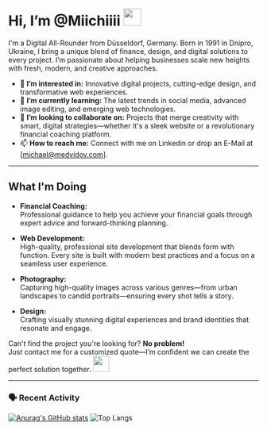 # Hi, I’m @Miichiiii <img src="https://github.com/TheDudeThatCode/TheDudeThatCode/blob/master/Assets/Hi.gif" width="35" />

I'm a Digital All-Rounder from Düsseldorf, Germany. Born in 1991 in Dnipro, Ukraine, I bring a unique blend of finance, design, and digital solutions to every project. I’m passionate about helping businesses scale new heights with fresh, modern, and creative approaches.

- 👀 **I’m interested in:** Innovative digital projects, cutting-edge design, and transformative web experiences.
- 🌱 **I’m currently learning:** The latest trends in social media, advanced image editing, and emerging web technologies.
- 💞️ **I’m looking to collaborate on:** Projects that merge creativity with smart, digital strategies—whether it's a sleek website or a revolutionary financial coaching platform.
- 📫 **How to reach me:** Connect with me on Linkedin or drop an E-Mail at [michael@medvidov.com].

---

## What I'm Doing

- **Financial Coaching:**  
  Professional guidance to help you achieve your financial goals through expert advice and forward-thinking planning.

- **Web Development:**  
  High-quality, professional site development that blends form with function. Every site is built with modern best practices and a focus on a seamless user experience.

- **Photography:**  
  Capturing high-quality images across various genres—from urban landscapes to candid portraits—ensuring every shot tells a story.

- **Design:**  
  Crafting visually stunning digital experiences and brand identities that resonate and engage.

Can't find the project you're looking for? 
 **No problem!**
<br>Just contact me for a customized quote—I’m confident we can create the perfect solution together. <img src="https://github.com/TheDudeThatCode/TheDudeThatCode/blob/master/Assets/Handshake.gif" height="32px">


---

### 🗣 Recent Activity

[![Anurag's GitHub stats](https://github-readme-stats.vercel.app/api?username=Miichiiii)](https://github.com/Miichiiii/github-readme-stats)                    ![Top Langs](https://github-readme-stats.vercel.app/api/top-langs/?username=Miichiiii&hide_progress=true)
